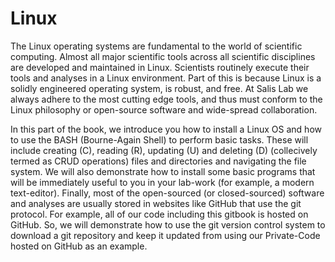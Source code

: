 # Linux

The Linux operating systems are fundamental to the world of scientific computing. Almost all major scientific tools across all scientific disciplines are developed and maintained in Linux. Scientists routinely execute their tools and analyses in a Linux environment. Part of this is because Linux is a solidly engineered operating system, is robust, and free. At Salis Lab we always adhere to the most cutting edge tools, and thus must conform to the Linux philosophy or open-source software and wide-spread collaboration.

In this part of the book, we introduce you how to install a Linux OS and how to use the BASH \(Bourne-Again Shell\) to perform basic tasks. These will include creating \(C\), reading \(R\), updating \(U\) and deleting \(D\) \(collecively termed as CRUD operations\) files and directories and navigating the file system. We will also demonstrate how to install some basic programs that will be immediately useful to you in your lab-work \(for example, a modern text-editor\). Finally, most of the open-sourced \(or closed-sourced\) software and analyses are usually stored in websites like GitHub that use the git protocol. For example, all of our code including this gitbook is hosted on GitHub. So, we will demonstrate how to use the git version control system to download a git repository and keep it updated from using our Private-Code hosted on GitHub as an example.

